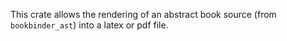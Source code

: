 This crate allows the rendering of an abstract book source (from `bookbinder_ast`) into a latex or pdf file.